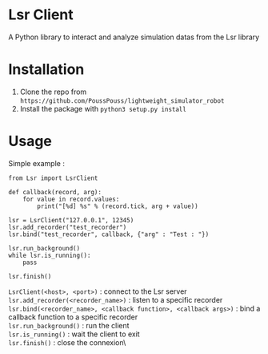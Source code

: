 # Lsr Client

A Python library to interact and analyze simulation datas from the Lsr library

# Installation
1. Clone the repo from `https://github.com/PoussPouss/lightweight_simulator_robot`
2. Install the package with `python3 setup.py install`

# Usage

Simple example :
```
from Lsr import LsrClient

def callback(record, arg):
	for value in record.values:
		print("[%d] %s" % (record.tick, arg + value))

lsr = LsrClient("127.0.0.1", 12345)
lsr.add_recorder("test_recorder")
lsr.bind("test_recorder", callback, {"arg" : "Test : "})

lsr.run_background()
while lsr.is_running():
	pass
	
lsr.finish()
```

`LsrClient(<host>, <port>)` : connect to the Lsr server\
`lsr.add_recorder(<recorder_name>)` : listen to a specific recorder\
`lsr.bind(<recorder_name>, <callback function>, <callback args>)` : bind a callback function to a specific recorder\
`lsr.run_background()` : run the client\
`lsr.is_running()` : wait the client to exit\
`lsr.finish()` : close the connexion\
